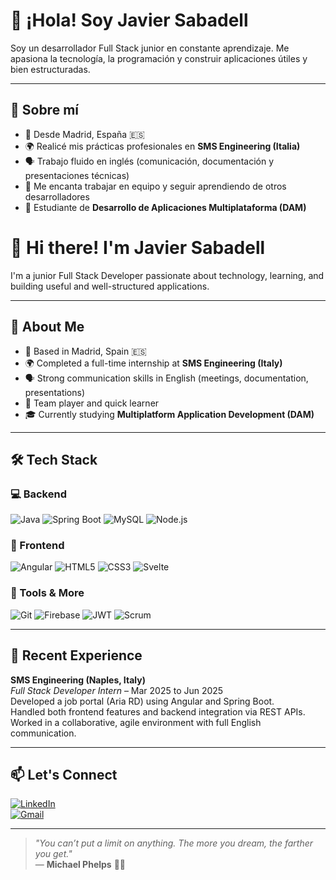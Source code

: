 # 👋 ¡Hola! Soy Javier Sabadell

Soy un desarrollador Full Stack junior en constante aprendizaje. Me apasiona la tecnología, la programación y construir aplicaciones útiles y bien estructuradas.

---

## 🧠 Sobre mí

- 📍 Desde Madrid, España 🇪🇸  
- 🌍 Realicé mis prácticas profesionales en **SMS Engineering (Italia)**  
- 🗣️ Trabajo fluido en inglés (comunicación, documentación y presentaciones técnicas)  
- 👥 Me encanta trabajar en equipo y seguir aprendiendo de otros desarrolladores  
- 🧩 Estudiante de **Desarrollo de Aplicaciones Multiplataforma (DAM)**  


# 👋 Hi there! I'm Javier Sabadell

I'm a junior Full Stack Developer passionate about technology, learning, and building useful and well-structured applications.

---

## 🧠 About Me

- 📍 Based in Madrid, Spain 🇪🇸  
- 🌍 Completed a full-time internship at **SMS Engineering (Italy)**  
- 🗣️ Strong communication skills in English (meetings, documentation, presentations)  
- 👥 Team player and quick learner  
- 🎓 Currently studying **Multiplatform Application Development (DAM)**  

---

## 🛠️ Tech Stack

### 💻 Backend
![Java](https://img.shields.io/badge/Java-ED8B00?style=flat&logo=java&logoColor=white)
![Spring Boot](https://img.shields.io/badge/Spring_Boot-6DB33F?style=flat&logo=spring-boot&logoColor=white)
![MySQL](https://img.shields.io/badge/MySQL-005C84?style=flat&logo=mysql&logoColor=white)
![Node.js](https://img.shields.io/badge/Node.js-339933?style=flat&logo=nodedotjs&logoColor=white)

### 🎨 Frontend
![Angular](https://img.shields.io/badge/Angular-DD0031?style=flat&logo=angular&logoColor=white)
![HTML5](https://img.shields.io/badge/HTML5-E34F26?style=flat&logo=html5&logoColor=white)
![CSS3](https://img.shields.io/badge/CSS3-1572B6?style=flat&logo=css3&logoColor=white)
![Svelte](https://img.shields.io/badge/Svelte-FF3E00?style=flat&logo=svelte&logoColor=white)

### 🔧 Tools & More
![Git](https://img.shields.io/badge/Git-F05032?style=flat&logo=git&logoColor=white)
![Firebase](https://img.shields.io/badge/Firebase-FFCA28?style=flat&logo=firebase&logoColor=black)
![JWT](https://img.shields.io/badge/JWT-000000?style=flat&logo=json-web-tokens&logoColor=white)
![Scrum](https://img.shields.io/badge/Scrum-6DB33F?style=flat&logo=trello&logoColor=white)

---

## 💼 Recent Experience

**SMS Engineering (Naples, Italy)**  
*Full Stack Developer Intern* – Mar 2025 to Jun 2025  
Developed a job portal (Aria RD) using Angular and Spring Boot.  
Handled both frontend features and backend integration via REST APIs.  
Worked in a collaborative, agile environment with full English communication.

---

## 📫 Let's Connect

[![LinkedIn](https://img.shields.io/badge/LinkedIn-Javier%20Sabadell-blue?logo=linkedin&style=flat)](https://www.linkedin.com/in/tu-usuario/)  
[![Gmail](https://img.shields.io/badge/Gmail-sabadellmonterojavier@gmail.com-red?logo=gmail)](mailto:sabadellmonterojavier@gmail.com)

---

> _"You can’t put a limit on anything. The more you dream, the farther you get."_  
> — **Michael Phelps** 🏊‍♂️
